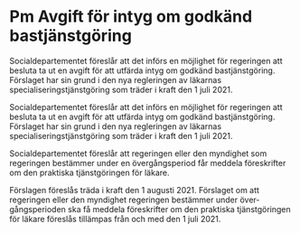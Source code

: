 # Pm Avgift för intyg om godkänd bastjänstgöring

Socialdepartementet föreslår att det införs en möjlighet för regeringen att besluta ta ut en avgift för att utfärda intyg om godkänd bastjänstgöring. Förslaget har sin grund i den nya regleringen av läkarnas specialiseringstjänstgöring som träder i kraft den 1 juli 2021.

Socialdepartementet föreslår att det införs en möjlighet för regeringen att besluta ta ut en avgift för att utfärda intyg om godkänd bastjänstgöring. Förslaget har sin grund i den nya regleringen av läkarnas specialiseringstjänstgöring som träder i kraft den 1 juli 2021.

Socialdepartementet föreslår att regeringen eller den myndighet som regeringen bestämmer under en övergångsperiod får meddela föreskrifter om den praktiska tjänstgöringen för läkare.

Förslagen föreslås träda i kraft den 1 augusti 2021. Förslaget om att regeringen eller den myndighet regeringen bestämmer under över-gångsperioden ska få meddela föreskrifter om den praktiska tjänstgöringen för läkare föreslås tillämpas från och med den 1 juli 2021.
